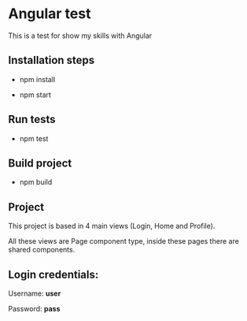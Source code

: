 # Angular test

This is a test for show my skills with Angular

## Installation steps

- npm install

- npm start

## Run tests

- npm test

## Build project

- npm build


## Project

This project is based in 4 main views (Login, Home and Profile).

All these views are Page component type, inside these pages there are shared components.

## Login credentials:

Username: **user**

Password: **pass**
  

